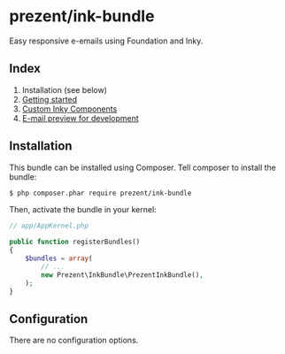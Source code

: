 prezent/ink-bundle
==================

Easy responsive e-emails using Foundation and Inky.

Index
-----

1. Installation (see below)
2. [Getting started](getting-started.md)
3. [Custom Inky Components](inky-components.md)
4. [E-mail preview for development](preview.md)


Installation
------------

This bundle can be installed using Composer. Tell composer to install the bundle:

```bash
$ php composer.phar require prezent/ink-bundle
```

Then, activate the bundle in your kernel:

```php
// app/AppKernel.php

public function registerBundles()
{
    $bundles = array(
        // ...
        new Prezent\InkBundle\PrezentInkBundle(),
    );
}
```


Configuration
-------------

There are no configuration options.
